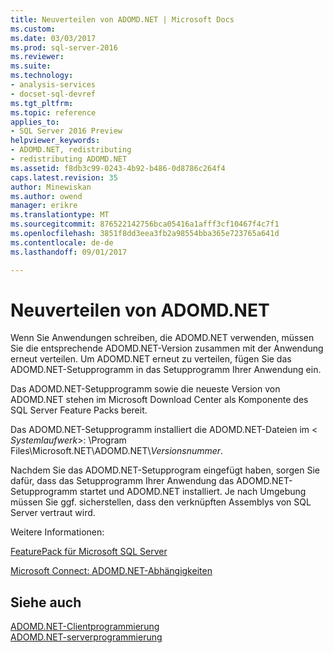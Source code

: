 ```yaml
---
title: Neuverteilen von ADOMD.NET | Microsoft Docs
ms.custom: 
ms.date: 03/03/2017
ms.prod: sql-server-2016
ms.reviewer: 
ms.suite: 
ms.technology:
- analysis-services
- docset-sql-devref
ms.tgt_pltfrm: 
ms.topic: reference
applies_to:
- SQL Server 2016 Preview
helpviewer_keywords:
- ADOMD.NET, redistributing
- redistributing ADOMD.NET
ms.assetid: f8db3c99-0243-4b92-b486-0d8786c264f4
caps.latest.revision: 35
author: Minewiskan
ms.author: owend
manager: erikre
ms.translationtype: MT
ms.sourcegitcommit: 876522142756bca05416a1afff3cf10467f4c7f1
ms.openlocfilehash: 3851f8dd3eea3fb2a98554bba365e723765a641d
ms.contentlocale: de-de
ms.lasthandoff: 09/01/2017

---
```

# <a name="redistributing-adomdnet"></a>Neuverteilen von ADOMD.NET
  Wenn Sie Anwendungen schreiben, die ADOMD.NET verwenden, müssen Sie die entsprechende ADOMD.NET-Version zusammen mit der Anwendung erneut verteilen. Um ADOMD.NET erneut zu verteilen, fügen Sie das ADOMD.NET-Setupprogramm in das Setupprogramm Ihrer Anwendung ein.  
  
 Das ADOMD.NET-Setupprogramm sowie die neueste Version von ADOMD.NET stehen im Microsoft Download Center als Komponente des SQL Server Feature Packs bereit.  
  
 Das ADOMD.NET-Setupprogramm installiert die ADOMD.NET-Dateien im \< *Systemlaufwerk*>: \Program Files\Microsoft.NET\ADOMD.NET\\*Versionsnummer*.  
  
 Nachdem Sie das ADOMD.NET-Setupprogram eingefügt haben, sorgen Sie dafür, dass das Setupprogramm Ihrer Anwendung das ADOMD.NET-Setupprogramm startet und ADOMD.NET installiert. Je nach Umgebung müssen Sie ggf. sicherstellen, dass den verknüpften Assemblys von SQL Server vertraut wird.  
  
 Weitere Informationen:  
  
 [FeaturePack für Microsoft SQL Server](http://go.microsoft.com/fwlink/?LinkId=389949)  
  
 [Microsoft Connect: ADOMD.NET-Abhängigkeiten](http://go.microsoft.com/fwlink/?LinkId=389950)  
  
## <a name="see-also"></a>Siehe auch  
 [ADOMD.NET-Clientprogrammierung](../../../analysis-services/multidimensional-models-adomd-net-client/adomd-net-client-programming.md)   
 [ADOMD.NET-serverprogrammierung](../../../analysis-services/multidimensional-models-adomd-net-server/adomd-net-server-programming.md)  
  
  

